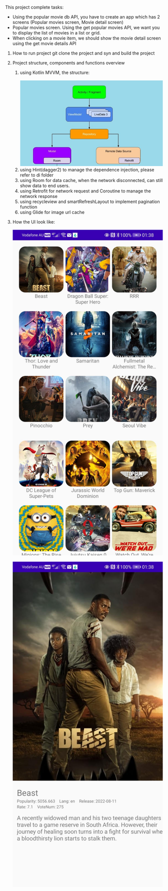 This project complete tasks:
- Using the popular movie db API, you have to create an app which has 2 screens
  (Popular movies screen, Movie detail screen)
- Popular movies screen. Using the get popular movies API, we want you to display
  the list of movies in a list or grid.
- When clicking on a movie item, we should show the movie detail screen using the get
  movie details API

1. How to run project
   git clone the project and syn and build the project 

2. Project structure, components and functions overview 
    1) using Kotlin MVVM, the structure: <br>     
       <img src="https://github.com/lypk21/android-movie/blob/main/image1.jpeg" width="600">
    2) using Hint(dagger2) to manage the dependence injection, please refer to di folder
    3) using Room for data cache, when the network disconnected, can still show data to end users.
    4) using Retrofit for network request and Coroutine to manage the network response
    5) using recycleview and smartRefreshLayout to implement pagination function
    6) using Glide for image url cache

3. How the UI look like:
   <br>     
   <img src="https://github.com/lypk21/android-movie/blob/main/image2.png" width="600">
   <br>     
   <img src="https://github.com/lypk21/android-movie/blob/main/image3.png" width="600">

